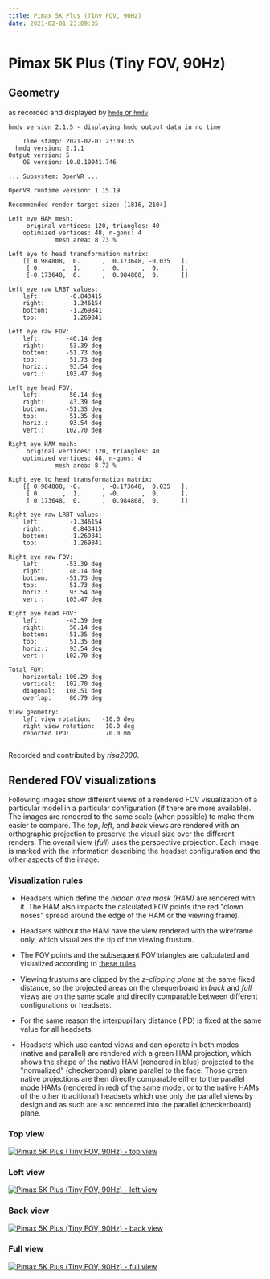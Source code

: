 ```yaml
---
title: Pimax 5K Plus (Tiny FOV, 90Hz)
date: 2021-02-01 23:09:35
---
```

# Pimax 5K Plus (Tiny FOV, 90Hz)

## Geometry

as recorded and displayed by [`hmdq` or `hmdv`](https://github.com/risa2000/hmdq).
```
hmdv version 2.1.5 - displaying hmdq output data in no time

    Time stamp: 2021-02-01 23:09:35
  hmdq version: 2.1.1
Output version: 5
    OS version: 10.0.19041.746

... Subsystem: OpenVR ...

OpenVR runtime version: 1.15.19

Recommended render target size: [1816, 2104]

Left eye HAM mesh:
     original vertices: 120, triangles: 40
    optimized vertices: 48, n-gons: 4
             mesh area: 8.73 %

Left eye to head transformation matrix:
    [[ 0.984808,  0.      ,  0.173648, -0.035   ],
     [ 0.      ,  1.      ,  0.      ,  0.      ],
     [-0.173648,  0.      ,  0.984808,  0.      ]]

Left eye raw LRBT values:
    left:        -0.843415
    right:        1.346154
    bottom:      -1.269841
    top:          1.269841

Left eye raw FOV:
    left:       -40.14 deg
    right:       53.39 deg
    bottom:     -51.73 deg
    top:         51.73 deg
    horiz.:      93.54 deg
    vert.:      103.47 deg

Left eye head FOV:
    left:       -50.14 deg
    right:       43.39 deg
    bottom:     -51.35 deg
    top:         51.35 deg
    horiz.:      93.54 deg
    vert.:      102.70 deg

Right eye HAM mesh:
     original vertices: 120, triangles: 40
    optimized vertices: 48, n-gons: 4
             mesh area: 8.73 %

Right eye to head transformation matrix:
    [[ 0.984808, -0.      , -0.173648,  0.035   ],
     [ 0.      ,  1.      , -0.      ,  0.      ],
     [ 0.173648,  0.      ,  0.984808,  0.      ]]

Right eye raw LRBT values:
    left:        -1.346154
    right:        0.843415
    bottom:      -1.269841
    top:          1.269841

Right eye raw FOV:
    left:       -53.39 deg
    right:       40.14 deg
    bottom:     -51.73 deg
    top:         51.73 deg
    horiz.:      93.54 deg
    vert.:      103.47 deg

Right eye head FOV:
    left:       -43.39 deg
    right:       50.14 deg
    bottom:     -51.35 deg
    top:         51.35 deg
    horiz.:      93.54 deg
    vert.:      102.70 deg

Total FOV:
    horizontal: 100.29 deg
    vertical:   102.70 deg
    diagonal:   108.51 deg
    overlap:     86.79 deg

View geometry:
    left view rotation:   -10.0 deg
    right view rotation:   10.0 deg
    reported IPD:          70.0 mm


```
Recorded and contributed by _risa2000_.

## Rendered FOV visualizations

Following images show different views of a rendered FOV visualization of a
particular model in a particular configuration (if there are more available).
The images are rendered to the same scale (when possible) to make them easier
to compare. The _top_, _left_, and _back_ views are rendered with an
orthographic projection to preserve the visual size over the different renders.
The overall view (_full_) uses the perspective projection. Each image is marked
with the information describing the headset configuration and the other aspects
of the image.

### Visualization rules

* Headsets which define the _hidden area mask (HAM)_ are rendered with it. The
  HAM also impacts the calculated FOV points (the red "clown noses" spread
  around the edge of the HAM or the viewing frame).

* Headsets without the HAM have the view rendered with the wireframe only, which
  visualizes the tip of the viewing frustum.

* The FOV points and the subsequent FOV triangles are calculated and visualized
  according to [these
  rules](https://risa2000.github.io/vrdocs/docs/hmd_fov_calculation).

* Viewing frustums are clipped by the _z-clipping plane_ at the same fixed
  distance, so the projected areas on the chequerboard in _back_ and _full_
  views are on the same scale and directly comparable between different
  configurations or headsets.

* For the same reason the interpupillary distance (IPD) is fixed at the same
  value for all headsets.

* Headsets which use canted views and can operate in both modes (native and
  parallel) are rendered with a green HAM projection, which shows the shape of
  the native HAM (rendered in blue) projected to the "normalized"
  (checkerboard) plane parallel to the face. Those green native projections are
  then directly comparable either to the parallel mode HAMs (rendered in red)
  of the same model, or to the native HAMs of the other (traditional) headsets
  which use only the parallel views by design and as such are also rendered
  into the parallel (checkerboard) plane.

### Top view
[![Pimax 5K Plus (Tiny FOV, 90Hz) - top view](../images/Pimax5KPlus_Tiny_Native_R90_top.dmx.png)](../images/Pimax5KPlus_Tiny_Native_R90_top.dmx.png)

### Left view
[![Pimax 5K Plus (Tiny FOV, 90Hz) - left view](../images/Pimax5KPlus_Tiny_Native_R90_left.dmx.png)](../images/Pimax5KPlus_Tiny_Native_R90_left.dmx.png)

### Back view
[![Pimax 5K Plus (Tiny FOV, 90Hz) - back view](../images/Pimax5KPlus_Tiny_Native_R90_back.dmx.png)](../images/Pimax5KPlus_Tiny_Native_R90_back.dmx.png)

### Full view
[![Pimax 5K Plus (Tiny FOV, 90Hz) - full view](../images/Pimax5KPlus_Tiny_Native_R90_over.dmx.png)](../images/Pimax5KPlus_Tiny_Native_R90_over.dmx.png)

